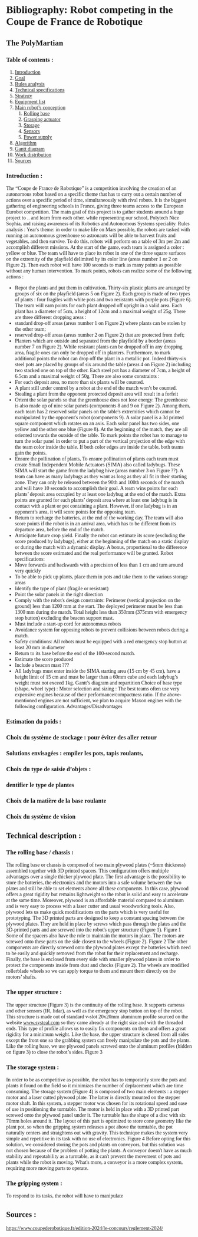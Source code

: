 
<span style="font-family: 'CMU Serif';">

# Bibliography: Robot competing in the Coupe de France de Robotique
## The PolyMartian
### Table of contents :
1. [Introduction](#Introduction)
2. [Goal](#Goal)
3. [Rules analysis](#Rules-analysis)
4. [Technical specifications](#Technical-specifications)
5. [Strategy](#Strategy)
6. [Equipment list](#Equipment-list)
7. [Main robot’s conception](#Main-robot’s-conception)
    1. [Rolling base](#Rolling-base)
    2. [Grasping actuator](#Grasping-actuator)
    3. [Storage](#Storage)
    4. [Sensors](#Sensors)
    5. [Power supply](#Power-supply)
8. [Algorithm](#Algorithm)
9. [Gantt diagram](#Gantt-diagram)
10. [Work distribution](#Work-distribution)
11. [Sources](#Sources)

### Introduction :
The “Coupe de France de Robotique” is a competition involving the creation of an
autonomous robot based on a specific theme that has to carry out a certain number of
actions over a specific period of time, simultaneously with rival robots. It is the biggest
gathering of engineering schools in France, giving three teams access to the European
Eurobot competition.
The main goal of this project is to gather students around a huge project to .. and learn from
each other. while representing our school, Polytech Nice Sophia, and raising awareness of
its Robotics and Autonomous Systems speciality.
Rules analysis :
Year's theme: in order to make life on Mars possible, the robots are tasked with running an
autonomous greenhouse so astronauts will be able to harvest fruits and vegetables, and
then survive. To do this, robots will perform on a table of 3m per 2m and accomplish different
missions.
At the start of the game, each team is assigned a color : yellow or blue. The team will have
to place its robot in one of the three square surfaces on the extremity of the playfield
delimited by its color line (areas number 1 or 2 on Figure 2). Then each robot will have 100
seconds to mark as many points as possible without any human intervention. To mark
points, robots can realize some of the following actions :
- Repot the plants and put them in cultivation,
Thirty-six plastic plants are arranged by groups of six on the playfield (areas 5 on Figure 2).
Each group is made of two types of plants : four fragiles with white pots and two resistants
with purple pots (Figure 6). The team will earn points for each plant dropped off upright in a
valid area.
Each plant has a diameter of 5cm, a height of 12cm and a maximal weight of 25g.
There are three different dropping areas :
- standard drop-off areas (areas number 1 on Figure 2) where plants can be stolen by
the other team;
- reserved drop-off areas (areas number 2 on Figure 2) that are protected from theft;
- Planters which are outside and separated from the playfield by a border (areas
number 7 on Figure 2).
While resistant plants can be dropped off in any dropping area, fragile ones can only be
dropped off in planters.
Furthermore, to mark additional points the robot can drop off the plant in a metallic pot.
Indeed thirty-six steel pots are placed by groups of six around the table (areas 4 on Figure 2)
including two stacked one on top of the other.
Each steel pot has a diameter of 7cm, a height of 6.5cm and a maximal weight of 50g.
There are also some constraints :
- For each deposit area, no more than six plants will be counted.
- A plant still under control by a robot at the end of the match won’t be counted.
- Stealing a plant from the opponent protected deposit area will result in a forfeit
- Orient the solar panels so that the greenhouse does not lose energy:
The greenhouse is also made up of nine solar panels (components 8 and 9 on Figure 2).
Among them, each team has 2 reserved solar panels on the table's extremities which cannot
be manipulated by the opponent's robot (components 9).
A solar panel is a 3d printed square component which rotates on an axis. Each solar panel
has two sides, one yellow and the other one blue (Figure 8). At the beginning of the match,
they are all oriented towards the outside of the table.
To mark points the robot has to manage to turn the solar panel in order to put a part of the
vertical projection of the edge with the team color inside the table. If both color edges are
inside the table, both teams gain the points.
- Ensure the pollination of plants,
To ensure pollination of plants each team must create Small Independent Mobile Actuators
(SIMA) also called ladybugs. These SIMA will start the game from the ladybug hive (areas
number 3 on Figure ??). A team can have as many ladybugs as they want as long as they all
fit in their starting zone.
They can only be released between the 90th and 100th seconds of the match and will have
10 seconds to accomplish their goal.
A team wins points for each plants’ deposit area occupied by at least one ladybug at the end
of the match. Extra points are granted for each plants’ deposit area where at least one
ladybug is in contact with a plant or pot containing a plant.
However, if one ladybug is in an opponent’s area, it will score points for the opposing team.
- Return to recharge the batteries, at the end of the working day,
The team will also score points if the robot is in an arrival area, which has to be different
from its departure area, before the end of the match.
- Anticipate future crop yield.
Finally the robot can estimate its score (excluding the score produced by ladybugs), either at
the beginning of the match on a static display or during the match with a dynamic display. A
bonus, proportional to the difference between the score estimated and the real performance
will be granted.
Robot specifications:
- Move forwards and backwards with a precision of less than 1 cm and turn around very
quickly
- To be able to pick up plants, place them in pots and take them to the various storage areas
- Identify the type of plant (fragile or resistant)
- Point the solar panels in the right direction
- Comply with the robot's design constraints:
Perimeter (vertical projection on the ground) less than 1200 mm at the start. The deployed
perimeter must be less than 1300 mm during the match.
Total height less than 350mm (375mm with emergency stop button) excluding the beacon
support mast.
- Must include a start-up cord for autonomous robots
- Avoidance system for opposing robots to prevent collisions between robots during a match.
- Safety conditions: All robots must be equipped with a red emergency stop button at least
20 mm in diameter
- Return to its base before the end of the 100-second match.
- Estimate the score produced
- Include a beacon mast ???
- All ladybugs must enter inside the SIMA starting area (15 cm by 45 cm), have a height limit
of 15 cm and must be larger than a 60mm cube and each ladybug’s weight must not
exceed 1kg.
Gantt’s diagram and repartition
Choice of base type (shape, wheel type) :
Motor selection and sizing :
The best teams often use very expensive engines because of their
performance/compactness ratio. If the above-mentioned engines are not sufficient, we plan
to acquire Maxon engines with the following configuration.
Advantages/Disadvantages
### Estimation du poids :
### Choix du système de stockage : pour éviter des aller retour
### Solutions envisagées : empiler les pots, tapis roulants,
### Choix du type de saisie d’objets :
### dentifier le type de plantes
### Choix de la matière de la base roulante
### Choix du système de vision
## Technical description :
### The rolling base / chassis :
The rolling base or chassis is composed of two main plywood plates (~5mm thickness)
assembled together with 3D printed spacers. This configuration offers multiple advantages
over a single thicker plywood plate. The first advantage is the possibility to store the
batteries, the electronics and the motors into a safe volume between the two plates and still
be able to set elements above all these components. In this case, plywood offers a great
rigidity but remains lightweight so the robot is solid and easy to accelerate at the same time.
Moreover, plywood is an affordable material compared to aluminum and is very easy to
process with a laser cutter and usual woodworking tools. Also, plywood lets us make quick
modifications on the parts which is very useful for prototyping.
The 3D printed parts are designed to keep a constant spacing between the plywood plates.
They are held in place by screws which pass through the plates and the 3D-printed parts
and are screwed into the robot's upper structure (Figure 1).
Figure 1
Some of the spacers also have the role to maintain the motors in place.
The motors are screwed onto these parts on the side closest to the wheels (Figure 2).
Figure 2
The other components are directly screwed onto the plywood plates except the batteries
which need to be easily and quickly removed from the robot for their replacement and
recharge.
Finally, the base is enclosed from every side with smaller plywood plates in order to protect
the components inside from dust and chocks (Figure 2).
The wheels are modified rollerblade wheels so we can apply torque to them and mount them
directly on the motors’ shafts.
### The upper structure :
The upper structure (Figure 3) is the continuity of the rolling base. It supports cameras and
other sensors (IR, lidar), as well as the emergency stop button on top of the robot. This
structure is made out of standard v-slot 20x20mm aluminum profile sourced on the website
www.systeal.com so they came already at the right size and with the threaded ends. This
type of profile allows us to easily fix components on them and offers a great rigidity for a
minimum weight. Like the base, the upper structure is closed from all sides except the front
one so the grabbing system can freely manipulate the pots and the plants. Like the rolling
base, we use plywood panels screwed onto the aluminum profiles (hidden on figure 3) to
close the robot’s sides.
Figure 3
### The storage system :
In order to be as competitive as possible, the robot has to temporarily store the pots and
plants it found on the field so it minimizes the number of deplacement which are time
consuming. The storage system (Figure 4) is composed of two main elements : a stepper
motor and a laser cutted plywood plate. The latter is directly mounted on the stepper motor
shaft. In this system, a stepper motor was chosen for its rotational speed and ease of use in
positioning the turntable. The motor is held in place with a 3D printed part screwed onto the
plywood panel under it. The turntable has the shape of a disc with six 70mm holes around it.
The layout of this part is optimized to store cone geometry like the plant pot, so when the
gripping system releases a pot above the turntable, the pot naturally centers and straightens
out with gravity. This technique makes the system very simple and repetitive in its task with
no use of electronics.
Figure 4
Before opting for this solution, we considered storing the pots and plants on conveyors, but
this solution was not chosen because of the problem of potting the plants. A conveyor
doesn't have as much stability and repeatability as a turntable, as it can't prevent the
movement of pots and plants while the robot is moving. What's more, a conveyor is a more
complex system, requiring more moving parts to operate.
### The gripping system :
To respond to its tasks, the robot will have to manipulate
## Sources :
https://www.coupederobotique.fr/edition-2024/le-concours/reglement-2024/

</span>